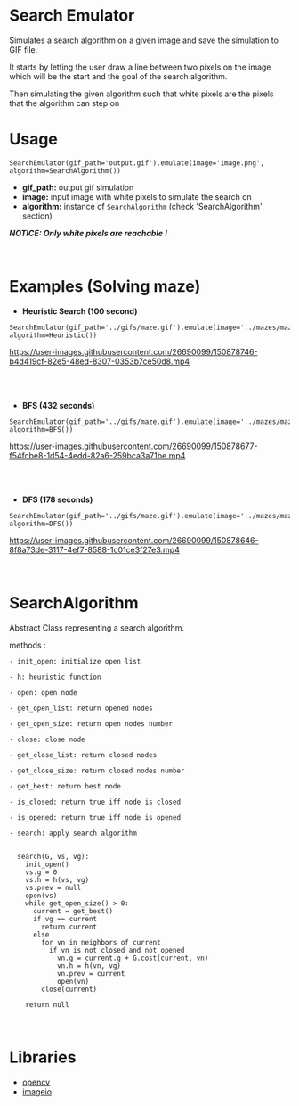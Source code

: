 # Search Emulator

Simulates a search algorithm on a given image and save the simulation to GIF file.

It starts by letting the user draw a line between two pixels on the image which will be the start and the goal of the search algorithm.

Then simulating the given algorithm such that white pixels are the pixels that the algorithm can step on 

# **Usage** 
  ````  
  SearchEmulator(gif_path='output.gif').emulate(image='image.png', algorithm=SearchAlgorithm())
  ```` 
  * **gif_path:** output gif simulation
  * **image:** input image with white pixels to simulate the search on 
  * **algorithm:** instance of ````SearchAlgorithm```` (check 'SearchAlgorithm' section)


  ***NOTICE: Only white pixels are reachable !***

<br />

# **Examples (Solving maze)**
  
  * **Heuristic Search (100 second)**
  ````  
  SearchEmulator(gif_path='../gifs/maze.gif').emulate(image='../mazes/maze.png', algorithm=Heuristic())
  ```` 
  https://user-images.githubusercontent.com/26690099/150878746-b4d419cf-82e5-48ed-8307-0353b7ce50d8.mp4


  <br /><br />
  * **BFS (432 seconds)**
  ````  
  SearchEmulator(gif_path='../gifs/maze.gif').emulate(image='../mazes/maze.png', algorithm=BFS())
  ```` 
  https://user-images.githubusercontent.com/26690099/150878677-f54fcbe8-1d54-4edd-82a6-259bca3a71be.mp4
  

  <br /><br />  
  * **DFS (178 seconds)**
  ````  
  SearchEmulator(gif_path='../gifs/maze.gif').emulate(image='../mazes/maze.png', algorithm=DFS())
  ```` 
  https://user-images.githubusercontent.com/26690099/150878646-8f8a73de-3117-4ef7-8588-1c01ce3f27e3.mp4


<br />

# **SearchAlgorithm**

  Abstract Class representing a search algorithm.
  
  methods :
  
    - init_open: initialize open list
    
    - h: heuristic function 
    
    - open: open node
    
    - get_open_list: return opened nodes
    
    - get_open_size: return open nodes number
    
    - close: close node
    
    - get_close_list: return closed nodes
    
    - get_close_size: return closed nodes number
    
    - get_best: return best node 
    
    - is_closed: return true iff node is closed 
    
    - is_opened: return true iff node is opened
    
    - search: apply search algorithm
    
     
      search(G, vs, vg):
        init_open()
        vs.g = 0
        vs.h = h(vs, vg)
        vs.prev = null
        open(vs)
        while get_open_size() > 0:
          current = get_best()
          if vg == current
            return current
          else
            for vn in neighbors of current
              if vn is not closed and not opened
                vn.g = current.g + G.cost(current, vn) 
                vn.h = h(vn, vg)
                vn.prev = current
                open(vn)
            close(current)
            
        return null
        

<br />

# **Libraries**
  - [opencv](https://pypi.org/project/opencv-python/)
  - [imageio](https://pypi.org/project/imageio/)

      
